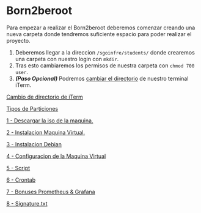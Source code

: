 # Born2beroot

Para empezar a realizar el Born2beroot deberemos comenzar creando una nueva carpeta donde tendremos suficiente espacio para poder realizar el proyecto.

1. Deberemos llegar a la direccion `/sgoinfre/students/` donde crearemos una carpeta con nuestro login con `mkdir`.
2. Tras esto cambiaremos los permisos de nuestra carpeta con `chmod 700 user`.
3. ***(Paso Opcional)*** Podremos [cambiar el directorio](./Born2beroot/Tipos%20de%20Particiones.md) de nuestro terminal iTerm.

[Cambio de directorio de iTerm](./Documentation/Cambio%20de%20directorio%20de%20iTerm.md)

[Tipos de Particiones](./Documentation/Tipos%20de%20Particiones.md)

[1 - Descargar la iso de la maquina.](./Documentation/1%20-%20Descargar%20la%20iso%20de%20la%20maquina.md)

[2 - Instalacion Maquina Virtual.](./Documentation/2%20-%20Instalacion%20Maquina%20Virtual/2%20-%20Instalacion%20Maquina%20Virtual.md)

[3 - Instalacion Debian](./Documentation/3%20-%20Instalacion%20Debian/3%20-%20Instalacion%20Debian.md)

[4 - Configuracion de la Maquina Virtual](./Documentation/4%20-%20Configuracion%20de%20la%20Maquina%20Virtual/4%20-%20Configuracion%20de%20la%20Maquina%20Virtual.md)

[5 - Script](./Documentation/5%20-%20Script/5%20-%20Script.md)

[6 - Crontab](./Documentation/6%20-%20Crontab/6%20-%20Crontab.md)

[7 - Bonuses Prometheus & Grafana](./Documentation/7%20-%20Bonuses%20Prometheus%20%26%20Grafana/7%20-%20Bonuses%20Prometheus%20&%20Grafana.md)

[8 - Signature.txt](./Documentation/8%20-%20Signature/8%20-%20Signature.md)